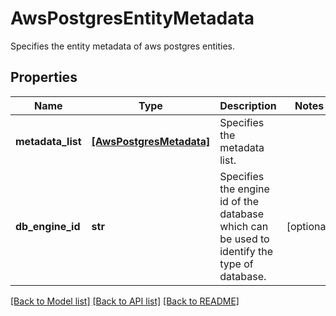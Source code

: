 # AwsPostgresEntityMetadata

Specifies the entity metadata of aws postgres entities.

## Properties
Name | Type | Description | Notes
------------ | ------------- | ------------- | -------------
**metadata_list** | [**[AwsPostgresMetadata]**](AwsPostgresMetadata.md) | Specifies the metadata list. | 
**db_engine_id** | **str** | Specifies the engine id of the database which can be used to identify the type of database. | [optional] 

[[Back to Model list]](../README.md#documentation-for-models) [[Back to API list]](../README.md#documentation-for-api-endpoints) [[Back to README]](../README.md)


